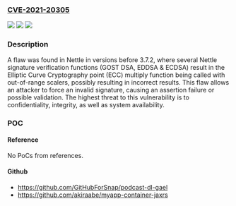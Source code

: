 ### [CVE-2021-20305](https://cve.mitre.org/cgi-bin/cvename.cgi?name=CVE-2021-20305)
![](https://img.shields.io/static/v1?label=Product&message=nettle&color=blue)
![](https://img.shields.io/static/v1?label=Version&message=n%2Fa&color=blue)
![](https://img.shields.io/static/v1?label=Vulnerability&message=CWE-327&color=brighgreen)

### Description

A flaw was found in Nettle in versions before 3.7.2, where several Nettle signature verification functions (GOST DSA, EDDSA & ECDSA) result in the Elliptic Curve Cryptography point (ECC) multiply function being called with out-of-range scalers, possibly resulting in incorrect results. This flaw allows an attacker to force an invalid signature, causing an assertion failure or possible validation. The highest threat to this vulnerability is to confidentiality, integrity, as well as system availability.

### POC

#### Reference
No PoCs from references.

#### Github
- https://github.com/GitHubForSnap/podcast-dl-gael
- https://github.com/akiraabe/myapp-container-jaxrs

